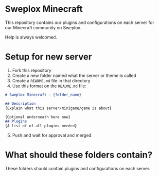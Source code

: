 # Sweplox Minecraft
This repository contains our plugins and configurations on each server for our Minecraft community on Sweplox.

Help is always welcomed.

# Setup for new server
1. Fork this repository
2. Create a new folder named what the server or theme is called
3. Create a `README.md` file in that directory
4. Use this format on the `README.md` file:
```md
# Sweplox Minecraft - {folder_name}

## Description
{Explain what this server/minigame/game is about}

{Optional underneath here now}
## Plugins
{A list of of all plugins needed}
```
5. Push and wait for approval and merged

# What should these folders contain?
These folders should contain plugins and configurations on each server.

#